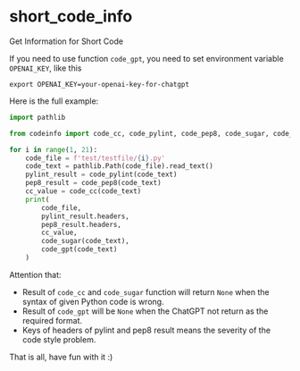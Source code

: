 # short_code_info

Get Information for Short Code

If you need to use function `code_gpt`, you need to set environment variable `OPENAI_KEY`, like this

```shell
export OPENAI_KEY=your-openai-key-for-chatgpt
```

Here is the full example:

```python
import pathlib

from codeinfo import code_cc, code_pylint, code_pep8, code_sugar, code_gpt

for i in range(1, 21):
    code_file = f'test/testfile/{i}.py'
    code_text = pathlib.Path(code_file).read_text()
    pylint_result = code_pylint(code_text)
    pep8_result = code_pep8(code_text)
    cc_value = code_cc(code_text)
    print(
        code_file,
        pylint_result.headers,
        pep8_result.headers,
        cc_value,
        code_sugar(code_text),
        code_gpt(code_text)
    )

```

Attention that:

* Result of `code_cc` and `code_sugar` function will return `None` when the syntax of given Python code is wrong.
* Result of `code_gpt` will be `None` when the ChatGPT not return as the required format.
* Keys of headers of pylint and pep8 result means the severity of the code style problem.

That is all, have fun with it :)

